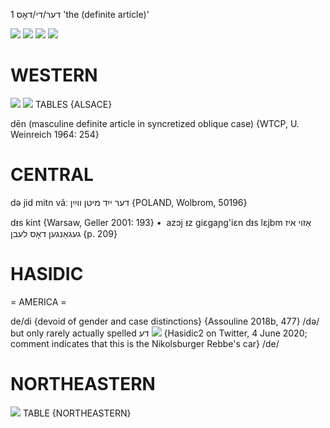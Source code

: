 דער/די/דאָס 1
'the (definite article)'

![](https://ia802902.us.archive.org/9/items/Yiddish-Dialect-Maps/map%20-%20FoY3-131%20-%20feminine%20article%20and%20adjective%20inflection%20in%20dative%20contexts.jpg)
![](https://ia902902.us.archive.org/9/items/Yiddish-Dialect-Maps/map%20-%20FoY3-134%20-%20feminine%20inflections%20in%20dative%20contexts.jpg)
![](https://ia902902.us.archive.org/9/items/Yiddish-Dialect-Maps/map%20-%20FoY3-135%20-%20influection%20of%20feminine%20article%20in%20accusative%20contexts.jpg)
![](https://ia802902.us.archive.org/9/items/Yiddish-Dialect-Maps/map%20-%20FoY3-136%20-%20hob%20lib%20di%20bobe%20-%20gedenk%20di%20alte%20bobe.jpg)

WESTERN
========

![](https://ia802902.us.archive.org/9/items/Yiddish-Dialect-Maps/map%20-%20FoY3-52%20-%20Alsace%20-%20definite%20article.jpg)
![](https://ia801503.us.archive.org/22/items/Yiddish-Dialect-Maps/map%20-%20FoY-53%20-%20unstresed%20definite%20article.jpg)
TABLES {ALSACE}

dēn (masculine definite article in syncretized oblique case) {WTCP, U. Weinreich 1964: 254}

CENTRAL
========

də jid mitn vãː דער ייִד מיטן ווײַן {POLAND, Wolbrom, 50196}

dᵻs kint {Warsaw, Geller 2001: 193}
	•	 azɔj ᵻz giɛgaɲg'iɛn dᵻs lɛjbm אַזוי איז געגאַנגען דאָס לעבן {p. 209}

HASIDIC
=======
= AMERICA = 

de/di {devoid of gender and case distinctions} {Assouline 2018b, 477}
/də/ but only rarely actually spelled דע
![](https://ia600706.us.archive.org/20/items/Hasidic_Yiddish_Images/de-rebbe-Hasidic-Yiddish-4-June-2020.jpg)
{Hasidic2 on Twitter, 4 June 2020; comment indicates that this is the Nikolsburger Rebbe's car}
/de/

NORTHEASTERN
==============

![](https://ia801503.us.archive.org/22/items/Yiddish-Dialect-Maps/map%20-%20FoY3-117%20-%20article%20and%20adjective%20in%20NEY.jpg)
TABLE {NORTHEASTERN}

